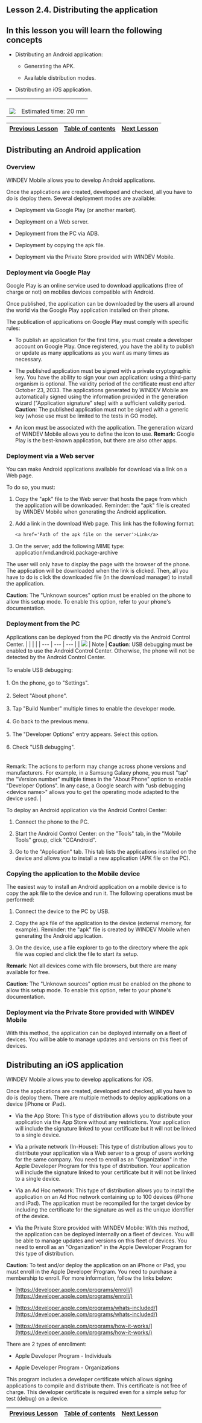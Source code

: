 
## Lesson 2.4. Distributing the application


<a name="NOTE1"></a>
<a name="NOTE1_1"></a>


## In this lesson you will learn the following concepts
<a name="this_lesson_you_will_learn_the_following_concepts_ELTTEXTE000188"></a>


- Distributing an Android application: 

	- Generating the APK.

	- Available distribution modes.




- Distributing an iOS application.





|   |   |
| --- | --- |
| <br>![](https://doc.pcsoft.fr/en-US/images/image.awp?langid=3&name=dur%E9e.png)<br> | <br>Estimated time: 20 mn |



| [Previous Lesson](../TutoWM/1410087564.md) | [Table of contents](../TutoWM/1410087586.md) | [Next Lesson](../TutoWM/1410087570.md) |
| --- | --- | --- |





<a name="NOTE2"></a>
<a name="NOTE2_1"></a>


## Distributing an Android application
<a name="distributing_android_application_ELTTEXTE000235"></a>


### Overview
<a name="overview_ELTPARAGRAPHE000028"></a>

WINDEV Mobile allows you to develop Android applications.

Once the applications are created, developed and checked, all you have to do is deploy them. Several deployment modes are available:

- Deployment via Google Play (or another market).

- Deployment on a Web server.

- Deployment from the PC via ADB.

- Deployment by copying the apk file.

- Deployment via the Private Store provided with WINDEV Mobile. 





### Deployment via Google Play 
<a name="deployment_via_google_play_ELTPARAGRAPHE000041"></a>

Google Play is an online service used to download applications (free of charge or not) on mobiles devices compatible with Android.

Once published, the application can be downloaded by the users all around the world via the Google Play application installed on their phone.

The publication of applications on Google Play must comply with specific rules:

- To publish an application for the first time, you must create a developer account on Google Play. Once registered, you have the ability to publish or update as many applications as you want as many times as necessary.

- The published application must be signed with a private cryptographic key. You have the ability to sign your own application: using a third-party organism is optional. The validity period of the certificate must end after October 23, 2033.
	The applications generated by WINDEV Mobile are automatically signed using the information provided in the generation wizard ("Application signature" step) with a sufficient validity period.
	**Caution**: The published application must not be signed with a generic key (whose use must be limited to the tests in GO mode).

- An icon must be associated with the application. The generation wizard of WINDEV Mobile allows you to define the icon to use.
	**Remark**: Google Play is the best-known application, but there are also other apps.





### Deployment via a Web server
<a name="deployment_via_web_server_ELTPARAGRAPHE000060"></a>

You can make Android applications available for download via a link on a Web page.

To do so, you must:

1. Copy the "apk" file to the Web server that hosts the page from which the application will be downloaded.
	Reminder: the "apk" file is created by WINDEV Mobile when generating the Android application.

2. Add a link in the download Web page. This link has the following format:
	
	```txt
	<a href='Path of the apk file on the server'>Link</a>
	```


3. On the server, add the following MIME type: application/vnd.android.package-archive




The user will only have to display the page with the browser of the phone. The application will be downloaded when the link is clicked. Then, all you have to do is click the downloaded file (in the download manager) to install the application.

**Caution**: The "Unknown sources" option must be enabled on the phone to allow this setup mode. To enable this option, refer to your phone's documentation.


### Deployment from the PC
<a name="deployment_from_the_ELTPARAGRAPHE000079"></a>

Applications can be deployed from the PC directly via the Android Control Center. |   |   |   |
| --- | --- | --- |
| ![](https://doc.pcsoft.fr/en-US/images/image.awp?langid=3&name=note.png) | Note | **Caution**: USB debugging must be enabled to use the Android Control Center. Otherwise, the phone will not be detected by the Android Control Center.<br><br>To enable USB debugging:<br><br>1. On the phone, go to "Settings".<br><br>2. Select "About phone".<br><br>3. Tap "Build Number" multiple times to enable the developer mode.<br><br>4. Go back to the previous menu.<br><br>5. The "Developer Options" entry appears. Select this option.<br><br>6. Check "USB debugging".<br><br><br>Remark: The actions to perform may change across phone versions and manufacturers. For example, in a Samsung Galaxy phone, you must "tap" the "Version number" multiple times in the "About Phone" option to enable "Developer Options". In any case, a Google search with "usb debugging &lt;device name&gt;" allows you to get the operating mode adapted to the device used. |







To deploy an Android application via the Android Control Center: 

1. Connect the phone to the PC.  

2. Start the Android Control Center: on the "Tools" tab, in the "Mobile Tools" group, click "CCAndroid". 

3. Go to the "Application" tab. This tab lists the applications installed on the device and allows you to install a new application (APK file on the PC). 





### Copying the application to the Mobile device
<a name="copying_the_application_the_mobile_device_ELTPARAGRAPHE000105"></a>

The easiest way to install an Android application on a mobile device is to copy the apk file to the device and run it. The following operations must be performed:

1. Connect the device to the PC by USB.

2. Copy the apk file of the application to the device (external memory, for example).
	Reminder: the "apk" file is created by WINDEV Mobile when generating the Android application.

3. On the device, use a file explorer to go to the directory where the apk file was copied and click the file to start its setup.


**Remark**: Not all devices come with file browsers, but there are many available for free.

**Caution**: The "Unknown sources" option must be enabled on the phone to allow this setup mode. To enable this option, refer to your phone's documentation.


### Deployment via the Private Store provided with WINDEV Mobile
<a name="deployment_via_the_private_store_provided_with_windev_mobile_ELTPARAGRAPHE000120"></a>

With this method, the application can be deployed internally on a fleet of devices. You will be able to manage updates and versions on this fleet of devices. 





<a name="NOTE2b"></a>
<a name="NOTE2b_1"></a>


## Distributing an iOS application
<a name="distributing_ios_application_ELTTEXTE000307"></a>
WINDEV Mobile allows you to develop applications for iOS.

Once the applications are created, developed and checked, all you have to do is deploy them.
There are multiple methods to deploy applications on a device (iPhone or iPad).

- Via the App Store: This type of distribution allows you to distribute your application via the App Store without any restrictions. Your application will include the signature linked to your certificate but it will not be linked to a single device.

- Via a private network (In-House): This type of distribution allows you to distribute your application via a Web server to a group of users working for the same company. You need to enroll as an "Organization" in the Apple Developer Program for this type of distribution. Your application will include the signature linked to your certificate but it will not be linked to a single device.

- Via an Ad Hoc network: This type of distribution allows you to install the application on an Ad Hoc network containing up to 100 devices (iPhone and iPad). The application must be recompiled for the target device by including the certificate for the signature as well as the unique identifier of the device.

- Via the Private Store provided with WINDEV Mobile: With this method, the application can be deployed internally on a fleet of devices. You will be able to manage updates and versions on this fleet of devices. You need to enroll as an "Organization" in the Apple Developer Program for this type of distribution. 




**Caution**: To test and/or deploy the application on an iPhone or iPad, you must enroll in the Apple Developer Program. You need to purchase a membership to enroll. For more information, follow the links below: 

- [https://developer.apple.com/programs/enroll/](https://developer.apple.com/programs/enroll/)

- [https://developer.apple.com/programs/whats-included/](https://developer.apple.com/programs/whats-included/)

- [https://developer.apple.com/programs/how-it-works/](https://developer.apple.com/programs/how-it-works/)




There are 2 types of enrollment:

- Apple Developer Program - Individuals

- Apple Developer Program - Organizations




This program includes a developer certificate which allows signing applications to compile and distribute them. This certificate is not free of charge. This developer certificate is required even for a simple setup for test (debug) on a device.



| [Previous Lesson](../TutoWM/1410087564.md) | [Table of contents](../TutoWM/1410087586.md) | [Next Lesson](../TutoWM/1410087570.md) |
| --- | --- | --- |




